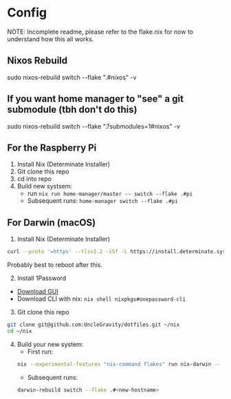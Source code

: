 # Config

NOTE: Incomplete readme, please refer to the flake.nix for now to understand how this all works.

## Nixos Rebuild

sudo nixos-rebuild switch --flake ".#nixos" -v

## If you want home manager to "see" a git submodule (tbh don't do this)

sudo nixos-rebuild switch --flake ".?submodules=1#nixos" -v

## For the Raspberry Pi

1. Install Nix (Determinate Installer)
2. Git clone this repo
3. cd into repo
4. Build new systsem:
   - run `nix run home-manager/master -- switch --flake .#pi`
   - Subsequent runs: `home-manager switch --flake .#pi`

## For Darwin (macOS)

1. Install Nix (Determinate Installer)
```bash
curl --proto '=https' --tlsv1.2 -sSf -L https://install.determinate.systems/nix | sh -s -- install
```
Probably best to reboot after this.

2. Install 1Password
- [Download GUI](https://1password.com/downloads/mac)
- Download CLI with nix: `nix shell nixpkgs#onepassword-cli`

3. Git clone this repo
```bash
git clone git@github.com:UncleGravity/dotfiles.git ~/nix
cd ~/nix
```

4. Build your new system:
   - First run: 
   ```bash
   nix --experimental-features "nix-command flakes" run nix-darwin -- switch --flake .#<new-hostname>
   ```
   - Subsequent runs: 
   ```bash
   darwin-rebuild switch --flake .#<new-hostname>
   ```